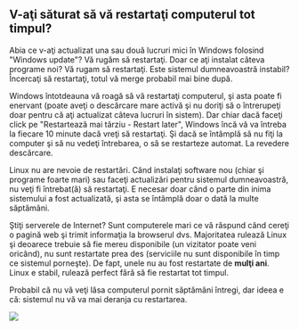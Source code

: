 <?php require("../../entete.php"); ?> <?php require("../../base.php"); ?> <?php require("../../fonctions.php"); ?>

<div id="corps">

<h2>V-aţi săturat să vă restartaţi computerul tot timpul?</h2>

Abia ce v-aţi actualizat una sau două lucruri mici în Windows
folosind "Windows update"? Vă rugăm să restartaţi. Doar ce aţi
instalat câteva programe noi? Vă rugam să restartaţi. Este sistemul
dumneavoastră instabil? Încercaţi să restartaţi, totul vă merge
probabil mai bine după.

Windows întotdeauna vă roagă să vă restartaţi computerul, şi
asta poate fi enervant (poate aveţi o descărcare mare activă şi
nu doriţi să o întrerupeţi doar pentru că aţi actualizat câteva
lucruri în sistem). Dar chiar dacă faceţi click pe "Restartează
mai târziu - Restart later", Windows încă vă va întreba la fiecare
10 minute dacă vreţi să restartaţi. Şi dacă se întâmplă să nu fiţi
la computer şi să nu vedeţi întrebarea, o să se restarteze automat.
La revedere descărcare.

Linux nu are nevoie de restartări. Când instalaţi software
nou (chiar şi programe foarte mari) sau faceţi actualizări pentru
sistemul dumneavoastră, nu veţi fi întrebat(ă) să restartaţi. E necesar
doar când o parte din inima sistemului a fost actualizată, şi asta se
întâmplă doar o dată la multe săptămâni.

Ştiţi serverele de Internet? Sunt computerele mari ce vă răspund când
cereţi o pagină web şi trimit informaţia la browserul dvs. Majoritatea rulează
Linux şi deoarece trebuie să fie mereu disponibile (un vizitator poate veni
oricând), nu sunt restartate prea des (serviciile nu sunt disponibile în timp ce
sistemul porneşte). De fapt, unele nu au fost restartate de <b>mulţi ani</b>.
Linux e stabil, rulează perfect fără să fie restartat tot timpul.

Probabil că nu vă veţi lăsa computerul pornit săptămâni întregi, dar ideea e că:
sistemul nu vă va mai deranja cu restartarea.


<img src="Images/reboot_all_the_time_thumb.png" />

</div>


